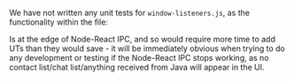 We have not written any unit tests for `window-listeners.js`, as the functionality within the file:

Is at the edge of Node-React IPC, and so would require more time to add UTs than they would save - it will be immediately obvious when trying to do any development or testing if the Node-React IPC stops working, as no contact list/chat list/anything received from Java will appear in the UI.
